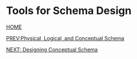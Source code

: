 # Tools for Schema Design

[HOME](../README.md)

[PREV:Physical, Logical, and Conceptual Schema](1_Schema_Types.md)

[NEXT: Designing Conceptual Schema](3_Conceptual_Design.md)
